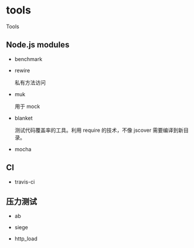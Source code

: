 # tools

Tools

## Node.js modules

- benchmark

- rewire

    私有方法访问

- muk

    用于 mock

- blanket

    测试代码覆盖率的工具。利用 require 的技术，不像 jscover 需要编译到新目录。

- mocha

## CI

- travis-ci

## 压力测试

- ab

- siege

- http_load

